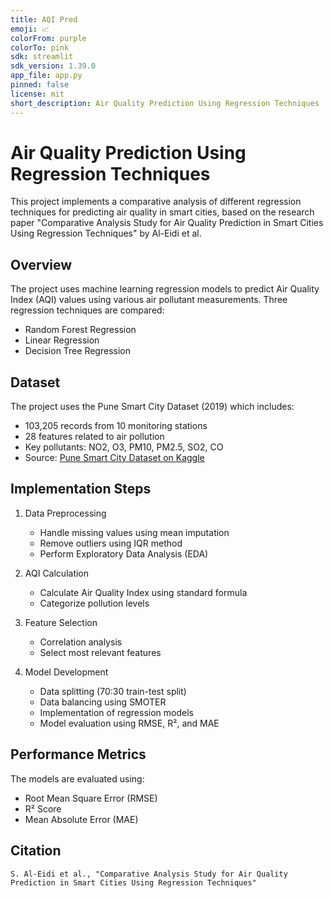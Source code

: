 ```yaml
---
title: AQI Pred
emoji: 📈
colorFrom: purple
colorTo: pink
sdk: streamlit
sdk_version: 1.39.0
app_file: app.py
pinned: false
license: mit
short_description: Air Quality Prediction Using Regression Techniques
---
```

# Air Quality Prediction Using Regression Techniques

This project implements a comparative analysis of different regression techniques for predicting air quality in smart cities, based on the research paper "Comparative Analysis Study for Air Quality Prediction in Smart Cities Using Regression Techniques" by Al-Eidi et al.

## Overview

The project uses machine learning regression models to predict Air Quality Index (AQI) values using various air pollutant measurements. Three regression techniques are compared:
- Random Forest Regression
- Linear Regression
- Decision Tree Regression

## Dataset

The project uses the Pune Smart City Dataset (2019) which includes:
- 103,205 records from 10 monitoring stations
- 28 features related to air pollution
- Key pollutants: NO2, O3, PM10, PM2.5, SO2, CO
- Source: [Pune Smart City Dataset on Kaggle](https://www.kaggle.com/datasets/akshman/pune-smartcity-test-dataset)


## Implementation Steps

1. Data Preprocessing
   - Handle missing values using mean imputation
   - Remove outliers using IQR method
   - Perform Exploratory Data Analysis (EDA)

2. AQI Calculation
   - Calculate Air Quality Index using standard formula
   - Categorize pollution levels

3. Feature Selection
   - Correlation analysis
   - Select most relevant features

4. Model Development
   - Data splitting (70:30 train-test split)
   - Data balancing using SMOTER
   - Implementation of regression models
   - Model evaluation using RMSE, R², and MAE

## Performance Metrics

The models are evaluated using:
- Root Mean Square Error (RMSE)
- R² Score
- Mean Absolute Error (MAE)

## Citation

```
S. Al-Eidi et al., "Comparative Analysis Study for Air Quality Prediction in Smart Cities Using Regression Techniques"
```